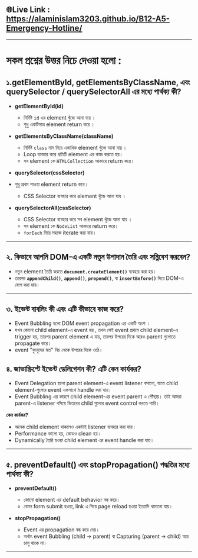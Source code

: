 
## 🌐Live Link : https://alaminislam3203.github.io/B12-A5-Emergency-Hotline/
---


# সকল প্রশ্নের উত্তর নিচে দেওয়া হলো :

## ১.getElementById, getElementsByClassName, এবং querySelector / querySelectorAll এর মধ্যে পার্থক্য কী?

- **getElementById(id)**  
  - নির্দিষ্ট `id` এর element খুঁজে আনা যায় ।  
  - শুধু একটিমাত্র element return করে ।  

- **getElementsByClassName(className)**  
  - নির্দিষ্ট `class` নাম দিয়ে একাধিক element খুঁজে আনা যায় ।  
  - Loop ব্যবহার করে প্রতিটি element এর কাজ করতে হয়। 
  - সব element কে `HTMLCollection` আকারে return করে।   

- **querySelector(cssSelector)**  
- শুধু প্রথম পাওয়া element return করে।  
  - CSS Selector ব্যবহার করে element খুঁজে আনা যায় ।  
  

- **querySelectorAll(cssSelector)**  
  - CSS Selector ব্যবহার করে সব element খুঁজে আনা যায় ।  
  - সব element কে `NodeList` আকারে return করে।  
  - `forEach` দিয়ে সহজে iterate করা যায়।  

---

## ২. কিভাবে আপনি DOM-এ একটি নতুন উপাদান তৈরি এবং সন্নিবেশ করবেন?

- নতুন element তৈরি করতে **`document.createElement()`** ব্যবহার করা হয়।  
- তারপর **`appendChild()`**, **`append()`**, **`prepend()`**, বা **`insertBefore()`** দিয়ে DOM-এ যোগ করা যায়।  


---

## ৩. ইভেন্ট বাবলিং কী এবং এটি কীভাবে কাজ করে?

- Event Bubbling হলো DOM event propagation এর একটি অংশ ।  
- যখন কোনো child element-এ event হয় , তখন সেই event প্রথমে child element-এ trigger হয়, তারপর parent element এ যায়, তারপর উপরের দিকে আরও parent গুলোতে propagate করে।  
- event "বুদবুদের মত" নিচ থেকে উপরের দিকে ওঠে।  



## ৪. জাভাস্ক্রিপ্টে ইভেন্ট ডেলিগেশন কী? এটি কেন কার্যকর?

- Event Delegation হলো parent element-এ event listener বসানো, যাতে child element-গুলোর event একসাথে handle করা যায়।  
- Event Bubbling এর কারণে child element-এর event parent এ পৌঁছায়। তাই আমরা parent-এ listener বসিয়ে ভিতরের child গুলোর event control করতে পারি।  

 

**কেন কার্যকর?**
- অনেক child element থাকলেও একটাই listener ব্যবহার করা যায়।  
- Performance ভালো হয়, কোডও clean হয়। 
- Dynamically তৈরি হওয়া child element এর event handle করা যায়। 

---

## ৫. preventDefault() এবং stopPropagation() পদ্ধতির মধ্যে পার্থক্য কী?

- **preventDefault()**  
  - কোনো element এর default behavior বন্ধ করে।  
  - যেমন form submit হওয়া, link এ গিয়ে page reload হওয়া ইত্যাদি থামানো যায়।  


- **stopPropagation()**  
  - Event এর propagation বন্ধ করে দেয়।  
  - অর্থাৎ event Bubbling (child → parent) বা Capturing (parent → child) আর চালু থাকে না।  

---

